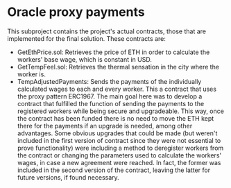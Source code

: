 # Oracle proxy payments

This subproject contains the project's actual contracts, those that are implemented for the final solution. These contracts are:

- GetEthPrice.sol: Retrieves the price of ETH in order to calculate the workers' base wage, which is constant in USD.
- GetTempFeel.sol: Retrieves the thermal sensation in the city where the worker is.
- TempAdjustedPayments: Sends the payments of the individually calculated wages to each and every worker. This a contract that uses the proxy pattern ERC1967. The main goal here was to develop a contract that fulfilled the function of sending the payments to the registered workers while being secure and upgradeable. This way, once the contract has been funded there is no need to move the ETH kept there for the payments if an upgrade is needed, among other advantages. Some obvious upgrades that could be made (but weren't included in the first version of contract since they were not essential to prove functionality) were including a method to deregister workers from the contract or changing the parameters used to calculate the workers' wages, in case a new agreement were reached. In fact, the former was included in the second version of the contract, leaving the latter for future versions, if found necessary.

